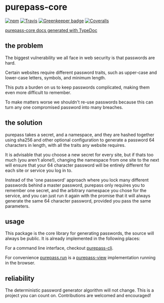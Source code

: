# purepass-core

[![npm](https://img.shields.io/npm/v/purepass-core.svg)](https://npmjs.com/package/purepass-core)
[![Travis](https://img.shields.io/travis/purepass/purepass-core.svg)](https://travis-ci.org/purepass/purepass-core)
[![Greenkeeper badge](https://badges.greenkeeper.io/purepass/purepass-core.svg)](https://greenkeeper.io/)
[![Coveralls](https://img.shields.io/coveralls/purepass/purepass-core.svg)](https://coveralls.io/github/purepass/purepass-core)

[purepass-core docs generated with TypeDoc](https://purepass.github.io/purepass-core/)


## the problem
The biggest vulnerability we all face in web security is that passwords are hard.

Certain websites require different password traits, such as upper-case and lower-case letters, symbols, and minimum length.

This puts a burden on us to keep passwords complicated, making them even more difficult to remember.

To make matters worse we shouldn't re-use passwords because this can turn any one compromised password into many breaches.

## the solution

purepass takes a secret, and a namespace, and they are hashed together using sha256 and other optional configuration to generate a password 64 characters in length, with all the traits any website requires.

It is advisable that you choose a new secret for every site, but if thats too much (you aren't alone!), changing the namespace from one site to the next will ensure that your 64 character password will be entirely different for each site or service you log in to.

Instead of the 'one password' approach where you lock many different passwords behind a master password, purepass only requires you to remember one secret, and the arbitrary namespace you chose for the service, and you can just run it again with the promise that it will always generate the same 64 character password, provided you pass the same parameters.

## usage

This package is the core library for generating passwords, the source will always be public. It is already implemented in the following places:

For a command line interface, checkout [purepass-cli](https://github.com/purepass/purepass-cli).

For convenience [purepass.run](https://purepass.run) is a [purepass-view](https://github.com/purepass/purepass-view) implementation running in the browser.


## reliability

The deterministic password generator algorithm will not change. This is a project you can count on. Contributions are welcomed and encouraged!
